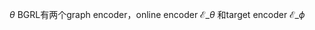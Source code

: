 $\theta$
BGRL有两个graph encoder，online encoder $\mathcal{E}\_{\theta}$ 和target encoder $\mathcal{E}\_{\phi}$